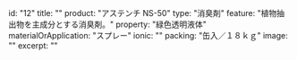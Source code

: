 id: "12"
title: ""
product: "アステンチ NS-50"
type: "消臭剤"
feature: "植物抽出物を主成分とする消臭剤。"
property: "緑色透明液体"
materialOrApplication: "スプレー"
ionic: ""
packing: "缶入／１８ｋｇ"
image: ""
excerpt: ""